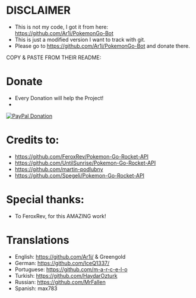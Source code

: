 # DISCLAIMER
  - This is not my code, I got it from here: https://github.com/Ar1i/PokemonGo-Bot
  - This is just a modified version I want to track with git.
  - Please go to https://github.com/Ar1i/PokemonGo-Bot and donate there.
  
  
COPY & PASTE FROM THEIR README:

# Donate
  - Every Donation will help the Project!
  - 
[![PayPal Donation](https://www.paypalobjects.com/en_US/DE/i/btn/btn_donateCC_LG.gif)](https://www.paypal.com/cgi-bin/webscr?cmd=_s-xclick&hosted_button_id=RUNUBQEANCAGQ)

# Credits to:
  - https://github.com/FeroxRev/Pokemon-Go-Rocket-API
  - https://github.com/UntilSunrise/Pokemon-Go-Rocket-API
  - https://github.com/martin-podlubny
  - https://github.com/Spegeli/Pokemon-Go-Rocket-API

# Special thanks:
  - To FeroxRev, for this AMAZING work!
  

# Translations
  - English: https://github.com/Ar1i/ & Greengold
  - German: https://github.com/IceQ1337/
  - Portuguese: https://github.com/m-a-r-c-e-l-o
  - Turkish: https://github.com/HaydarOzturk
  - Russian: https://github.com/MrFallen
  - Spanish: max783
